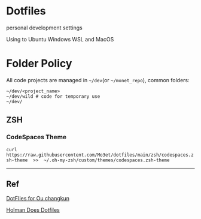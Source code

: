 # Dotfiles
personal development settings

Using to Ubuntu Windows  WSL and MacOS

# Folder Policy
All code projects are managed in `~/dev`(or `~/monet_repo`), common folders:
```
~/dev/<project_name>
~/dev/wild # code for temporary use
~/dev/
```

## ZSH

### CodeSpaces Theme
`curl https://raw.githubusercontent.com/Mo3et/dotfiles/main/zsh/codespaces.zsh-theme  >>  ~/.oh-my-zsh/custom/themes/codespaces.zsh-theme`



----
## Ref
[DotFIles for Ou changkun](https://github.com/changkun/dotfiles)

[Holman Does Dotfiles](https://github.com/holman/dotfiles)
